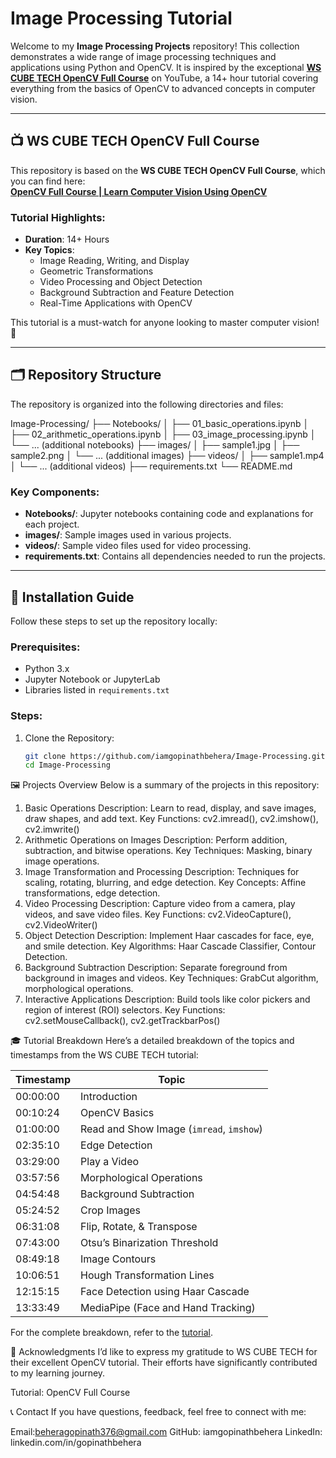 # Image Processing Tutorial

Welcome to my **Image Processing Projects** repository! This collection demonstrates a wide range of image processing techniques and applications using Python and OpenCV. It is inspired by the exceptional **[WS CUBE TECH OpenCV Full Course](https://youtu.be/MVkny_XLK_U?si=hcJo96MTpTaD0C06)** on YouTube, a 14+ hour tutorial covering everything from the basics of OpenCV to advanced concepts in computer vision.

---

## 📺 WS CUBE TECH OpenCV Full Course

This repository is based on the **WS CUBE TECH OpenCV Full Course**, which you can find here:  
**[OpenCV Full Course | Learn Computer Vision Using OpenCV](https://youtu.be/MVkny_XLK_U?si=hcJo96MTpTaD0C06)**

### Tutorial Highlights:
- **Duration**: 14+ Hours
- **Key Topics**:
  - Image Reading, Writing, and Display
  - Geometric Transformations
  - Video Processing and Object Detection
  - Background Subtraction and Feature Detection
  - Real-Time Applications with OpenCV

This tutorial is a must-watch for anyone looking to master computer vision! 🙌

---

## 🗂️ Repository Structure

The repository is organized into the following directories and files:

Image-Processing/ ├── Notebooks/ │ ├── 01_basic_operations.ipynb │ ├── 02_arithmetic_operations.ipynb │ ├── 03_image_processing.ipynb │ └── ... (additional notebooks) ├── images/ │ ├── sample1.jpg │ ├── sample2.png │ └── ... (additional images) ├── videos/ │ ├── sample1.mp4 │ └── ... (additional videos) ├── requirements.txt └── README.md


### Key Components:
- **Notebooks/**: Jupyter notebooks containing code and explanations for each project.
- **images/**: Sample images used in various projects.
- **videos/**: Sample video files used for video processing.
- **requirements.txt**: Contains all dependencies needed to run the projects.

---

## 🚀 Installation Guide

Follow these steps to set up the repository locally:

### Prerequisites:
- Python 3.x
- Jupyter Notebook or JupyterLab
- Libraries listed in `requirements.txt`

### Steps:
1. Clone the Repository:
   ```bash
   git clone https://github.com/iamgopinathbehera/Image-Processing.git
   cd Image-Processing

🖼️ Projects Overview
Below is a summary of the projects in this repository:

1. Basic Operations
Description: Learn to read, display, and save images, draw shapes, and add text.
Key Functions: cv2.imread(), cv2.imshow(), cv2.imwrite()
2. Arithmetic Operations on Images
Description: Perform addition, subtraction, and bitwise operations.
Key Techniques: Masking, binary image operations.
3. Image Transformation and Processing
Description: Techniques for scaling, rotating, blurring, and edge detection.
Key Concepts: Affine transformations, edge detection.
4. Video Processing
Description: Capture video from a camera, play videos, and save video files.
Key Functions: cv2.VideoCapture(), cv2.VideoWriter()
5. Object Detection
Description: Implement Haar cascades for face, eye, and smile detection.
Key Algorithms: Haar Cascade Classifier, Contour Detection.
6. Background Subtraction
Description: Separate foreground from background in images and videos.
Key Techniques: GrabCut algorithm, morphological operations.
7. Interactive Applications
Description: Build tools like color pickers and region of interest (ROI) selectors.
Key Functions: cv2.setMouseCallback(), cv2.getTrackbarPos()

🎓 Tutorial Breakdown
Here’s a detailed breakdown of the topics and timestamps from the WS CUBE TECH tutorial:

| **Timestamp** | **Topic**                                      |
|---------------|-----------------------------------------------|
| 00:00:00      | Introduction                                  |
| 00:10:24      | OpenCV Basics                                 |
| 01:00:00      | Read and Show Image (`imread`, `imshow`)      |
| 02:35:10      | Edge Detection                                |
| 03:29:00      | Play a Video                                  |
| 03:57:56      | Morphological Operations                      |
| 04:54:48      | Background Subtraction                        |
| 05:24:52      | Crop Images                                   |
| 06:31:08      | Flip, Rotate, & Transpose                    |
| 07:43:00      | Otsu’s Binarization Threshold                 |
| 08:49:18      | Image Contours                                |
| 10:06:51      | Hough Transformation Lines                   |
| 12:15:15      | Face Detection using Haar Cascade             |
| 13:33:49      | MediaPipe (Face and Hand Tracking)            |

For the complete breakdown, refer to the [tutorial](https://youtu.be/MVkny_XLK_U?si=hcJo96MTpTaD0C06).


🙏 Acknowledgments
I’d like to express my gratitude to WS CUBE TECH for their excellent OpenCV tutorial. Their efforts have significantly contributed to my learning journey.

Tutorial: OpenCV Full Course

📞 Contact
If you have questions, feedback, feel free to connect with me:

Email:beheragopinath376@gmail.com
GitHub: iamgopinathbehera
LinkedIn: linkedin.com/in/gopinathbehera
